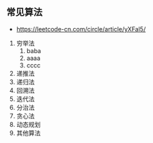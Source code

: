 ## 常见算法
- https://leetcode-cn.com/circle/article/yXFal5/
1. 穷举法
   1. baba
   2. aaaa
   3. cccc
2. 递推法
3. 递归法
4. 回溯法
5. 迭代法
6. 分治法
7. 贪心法
8. 动态规划
9.  其他算法